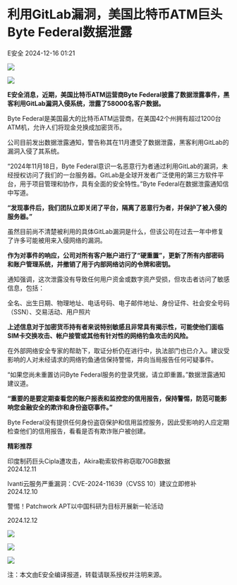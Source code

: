 #  利用GitLab漏洞，美国比特币ATM巨头Byte Federal数据泄露   
 E安全   2024-12-16 01:21  
  
![](https://mmbiz.qpic.cn/sz_mmbiz_jpg/QmbJGbR2j6xS1VL51SlztsCW2cVeeonL9XKjU2uoXdde3ytt0OFDoxr7e21AISfiaQH9gF13ebTNMSYTbCE8Y2g/640?wx_fmt=jpeg&from=appmsg "")  
  
![](https://mmbiz.qpic.cn/sz_mmbiz_png/QmbJGbR2j6xS1VL51SlztsCW2cVeeonL9BiaFLEz1bzItAA1ymQcWUicLS4MSmiaA0cf4M3K63MSYYe2XwU0qLpaQ/640?wx_fmt=png&from=appmsg "")  
  
  
**E安全消息，近期，美国比特币ATM运营商Byte Federal披露了数据泄露事件，黑客利用GitLab漏洞入侵系统，泄露了58000名客户数据。**  
  
  
Byte Federal是美国最大的比特币ATM运营商，在美国42个州拥有超过1200台ATM机，允许人们将现金兑换成加密货币。  
  
  
公司目前发出数据泄露通知，警告称其在11月遭受了数据泄露，黑客利用GitLab的漏洞入侵了其系统。  
  
  
“2024年11月18日，Byte Federal意识一名恶意行为者通过利用GitLab的漏洞，未经授权访问了我们的一台服务器。GitLab是全球开发者广泛使用的第三方软件平台，用于项目管理和协作，具有全面的安全特性。”Byte Federal在数据泄露通知信中写道。  
  
  
**“发现事件后，我们团队立即关闭了平台，隔离了恶意行为者，并保护了被入侵的服务器。”**  
  
  
虽然目前尚不清楚被利用的具体GitLab漏洞是什么，但该公司在过去一年中修复了许多可能被用来入侵网络的漏洞。  
  
  
**作为对事件的响应，公司对所有客户账户进行了“硬重置”，更新了所有内部密码和账户管理系统，并撤销了用于内部网络访问的令牌和密钥。**  
  
  
通知强调，这次泄露没有导致任何用户资金或数字资产受损，但攻击者访问了敏感信息，包括：  
  
  
全名、出生日期、物理地址、电话号码、电子邮件地址、身份证件、社会安全号码（SSN）、交易活动、用户照片  
  
  
**上述信息对于加密货币持有者来说特别敏感且非常具有揭示性，可能使他们面临SIM卡交换攻击、帐户接管或其他有针对性的网络钓鱼攻击的风险。**  
  
  
在外部网络安全专家的帮助下，取证分析仍在进行中，执法部门也已介入。建议受影响的人对未经请求的网络钓鱼通信保持警惕，并向当局报告任何可疑事件。  
  
  
“如果您尚未重置访问Byte Federal服务的登录凭据，请立即重置。”数据泄露通知建议道。  
  
  
**“重要的是要定期查看您的账户报表和监控您的信用报告，保持警惕，防范可能影响您金融安全的欺诈和身份盗窃事件。”**  
  
  
Byte Federal没有提供任何身份盗窃保护和信用监控服务，因此受影响的人应定期检查他们的信用报告，看看是否有欺诈账户被创建。  
  
  
  
**精彩推荐**  
  
  
印度制药巨头Cipla遭攻击，Akira勒索软件称窃取70GB数据  
2024.12.11  
  
[](https://mp.weixin.qq.com/s?__biz=MzI4MjA1MzkyNA==&mid=2655348181&idx=1&sn=d70935fbe94891c1997f92cfde96d5a8&scene=21#wechat_redirect)  
  
  
Ivanti云服务严重漏洞：CVE-2024-11639（CVSS 10）建议立即修补  
2024.12.10  
  
[](https://mp.weixin.qq.com/s?__biz=MzI4MjA1MzkyNA==&mid=2655348169&idx=1&sn=598493b6754de50e130906e69c0ded7b&scene=21#wechat_redirect)  
  
  
警惕！Patchwork APT以中国科研为目标开展新一轮活动  
  
2024.12.12  
  
[](https://mp.weixin.qq.com/s?__biz=MzI4MjA1MzkyNA==&mid=2655348194&idx=1&sn=120658534a091c5713c3281ee0b209d5&scene=21#wechat_redirect)  
  
  
  
![](https://mmbiz.qpic.cn/sz_mmbiz_jpg/QmbJGbR2j6xuwKC3XZa5PZwOfyW4oy9y2uKJLHcg0LnRAXiaicvdMTgLgKoxoVJZfmQxUensppSZJSmnIbX3dNiaQ/640?wx_fmt=other&from=appmsg&wxfrom=5&wx_lazy=1&wx_co=1&tp=webp "")  
  
![](https://mmbiz.qpic.cn/sz_mmbiz_jpg/QmbJGbR2j6xuwKC3XZa5PZwOfyW4oy9ypIV3ItH0hiazjtk1Qe8wQJHLiaMTtfDZD9UnHrctGwbbbx9NLsQibCa0Q/640?wx_fmt=other&from=appmsg&wxfrom=5&wx_lazy=1&wx_co=1&tp=webp "")  
  
![](https://mmbiz.qpic.cn/sz_mmbiz_jpg/QmbJGbR2j6xuwKC3XZa5PZwOfyW4oy9ynjicbtVrTnA8w5v2sLoAjkictk1u5uVGJZ9MMouKDLUqsqXRZjkhU84A/640?wx_fmt=other&from=appmsg&wxfrom=5&wx_lazy=1&wx_co=1&tp=webp "")  
  
注：本文由E安全编译报道，转载请联系授权并注明来源。  
  
